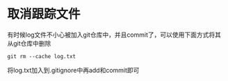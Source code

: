 # 取消跟踪文件

有时候log文件不小心被加入git仓库中，并且commit了，可以使用下面方式将其从git仓库中删除

```shell
git rm --cache log.txt
```

将log.txt加入到.gitignore中再add和commit即可